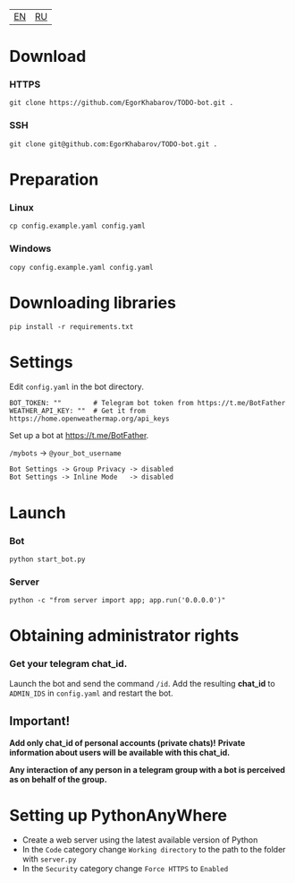 <table>
    <td><a href="/setup.md">EN</a></td>
    <td><a href="/setup_ru.md">RU</a></td>
</table>

# Download

### HTTPS

```shell
git clone https://github.com/EgorKhabarov/TODO-bot.git .
```

### SSH

```shell
git clone git@github.com:EgorKhabarov/TODO-bot.git .
```

# Preparation

### Linux

```shell
cp config.example.yaml config.yaml
```

### Windows

```shell
copy config.example.yaml config.yaml
```

# Downloading libraries

```shell
pip install -r requirements.txt
```

# Settings

Edit `config.yaml` in the bot directory.

```.env
BOT_TOKEN: ""        # Telegram bot token from https://t.me/BotFather
WEATHER_API_KEY: ""  # Get it from https://home.openweathermap.org/api_keys
```

Set up a bot at https://t.me/BotFather.

`/mybots` -> `@your_bot_username`
```
Bot Settings -> Group Privacy -> disabled
Bot Settings -> Inline Mode   -> disabled
```

# Launch

### Bot

```shell
python start_bot.py
```

### Server

```shell
python -c "from server import app; app.run('0.0.0.0')"
```

# Obtaining administrator rights

### Get your telegram **chat_id**.

Launch the bot and send the command `/id`.
Add the resulting **chat_id** to `ADMIN_IDS` in `config.yaml` and restart the bot.

## Important!

**Add only chat_id of personal accounts (private chats)!**
**Private information about users will be available with this chat_id.**

**Any interaction of any person in a telegram group with a bot is perceived as on behalf of the group.**

# Setting up PythonAnyWhere

- Create a web server using the latest available version of Python
- In the `Code` category change `Working directory` to the path to the folder with `server.py`
- In the `Security` category change `Force HTTPS` to `Enabled`

